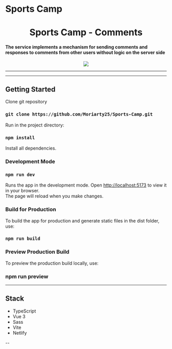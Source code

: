 # Sports Camp

<h1 align="center"> Sports Camp - Comments </h1>

<h4>The service implements a mechanism for sending comments and responses to comments from other users without logic on the server side</h4>

<p align="center"><img src="https://www.sports.ru/favicon.ico"></p>

----

---
## Getting Started
Clone git repository

### `git clone https://github.com/Moriarty25/Sports-Camp.git`

Run in the project directory:

### `npm install`

Install all dependencies.

### Development Mode

### `npm run dev`

Runs the app in the development mode. Open [http://localhost:5173](http://localhost:5173) to view it in your browser.\
The page will reload when you make changes. 

### Build for Production
To build the app for production and generate static files in the dist folder, use:

### `npm run build`

### Preview Production Build
To preview the production build locally, use:

### npm run preview

---
## Stack
* TypeScript
* Vue 3
* Sass
* Vite
* Netlify 

--
